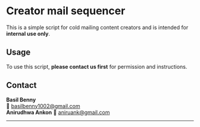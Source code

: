 # Creator mail sequencer
This is a simple script for cold mailing content creators and is intended for **internal use only**.  

## Usage  

To use this script, **please contact us first** for permission and instructions.  

## Contact  

**Basil Benny**  
📧 basilbenny1002@gmail.com  
**Anirudhwa Ankon**
📧 aniruank@gmail.com



---
